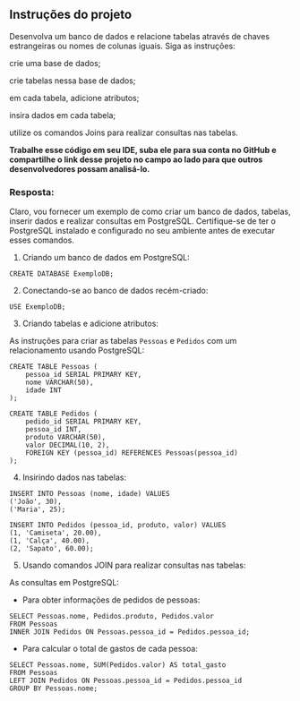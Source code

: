 ## Instruções do projeto

Desenvolva um banco de dados e relacione tabelas através de chaves estrangeiras ou nomes de colunas iguais. Siga as instruções:

crie uma base de dados;

crie tabelas nessa base de dados;

em cada tabela, adicione atributos;

insira dados em cada tabela;

utilize os comandos Joins para realizar consultas nas tabelas. 

**Trabalhe esse código em seu IDE, suba ele para sua conta no GitHub e compartilhe o link desse projeto no campo ao lado para que outros desenvolvedores possam analisá-lo.**

### Resposta:

Claro, vou fornecer um exemplo de como criar um banco de dados, tabelas, inserir dados e realizar consultas em PostgreSQL. Certifique-se de ter o PostgreSQL instalado e configurado no seu ambiente antes de executar esses comandos.

1. Criando um banco de dados em PostgreSQL:

```postgresql
CREATE DATABASE ExemploDB;
```

2. Conectando-se ao banco de dados recém-criado:

```postgresql
USE ExemploDB;
```

3. Criando tabelas e adicione atributos:

As instruções para criar as tabelas `Pessoas` e `Pedidos` com um relacionamento usando PostgreSQL:

```postgresql
CREATE TABLE Pessoas (
    pessoa_id SERIAL PRIMARY KEY,
    nome VARCHAR(50),
    idade INT
);

CREATE TABLE Pedidos (
    pedido_id SERIAL PRIMARY KEY,
    pessoa_id INT,
    produto VARCHAR(50),
    valor DECIMAL(10, 2),
    FOREIGN KEY (pessoa_id) REFERENCES Pessoas(pessoa_id)
);
```

4. Insirindo dados nas tabelas:

```postgresql
INSERT INTO Pessoas (nome, idade) VALUES
('João', 30),
('Maria', 25);

INSERT INTO Pedidos (pessoa_id, produto, valor) VALUES
(1, 'Camiseta', 20.00),
(1, 'Calça', 40.00),
(2, 'Sapato', 60.00);
```

5. Usando comandos JOIN para realizar consultas nas tabelas:

As consultas em PostgreSQL:

- Para obter informações de pedidos de pessoas:

```postgresql
SELECT Pessoas.nome, Pedidos.produto, Pedidos.valor
FROM Pessoas
INNER JOIN Pedidos ON Pessoas.pessoa_id = Pedidos.pessoa_id;
```

- Para calcular o total de gastos de cada pessoa:

```postgresql
SELECT Pessoas.nome, SUM(Pedidos.valor) AS total_gasto
FROM Pessoas
LEFT JOIN Pedidos ON Pessoas.pessoa_id = Pedidos.pessoa_id
GROUP BY Pessoas.nome;
```